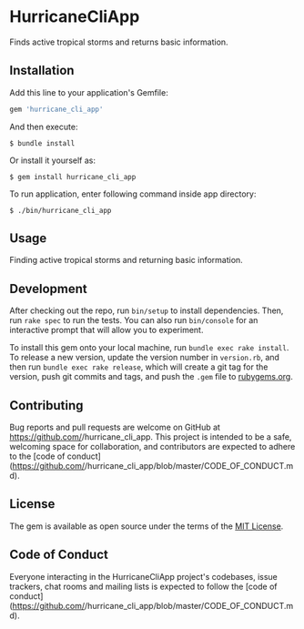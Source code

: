# HurricaneCliApp

Finds active tropical storms and returns basic information.


## Installation

Add this line to your application's Gemfile:

```ruby
gem 'hurricane_cli_app'
```

And then execute:

    $ bundle install

Or install it yourself as:

    $ gem install hurricane_cli_app

To run application, enter following command inside app directory:

    $ ./bin/hurricane_cli_app

## Usage

Finding active tropical storms and returning basic information.

## Development

After checking out the repo, run `bin/setup` to install dependencies. Then, run `rake spec` to run the tests. You can also run `bin/console` for an interactive prompt that will allow you to experiment.

To install this gem onto your local machine, run `bundle exec rake install`. To release a new version, update the version number in `version.rb`, and then run `bundle exec rake release`, which will create a git tag for the version, push git commits and tags, and push the `.gem` file to [rubygems.org](https://rubygems.org).

## Contributing

Bug reports and pull requests are welcome on GitHub at https://github.com/<github username>/hurricane_cli_app. This project is intended to be a safe, welcoming space for collaboration, and contributors are expected to adhere to the [code of conduct](https://github.com/<github username>/hurricane_cli_app/blob/master/CODE_OF_CONDUCT.md).


## License

The gem is available as open source under the terms of the [MIT License](https://opensource.org/licenses/MIT).

## Code of Conduct

Everyone interacting in the HurricaneCliApp project's codebases, issue trackers, chat rooms and mailing lists is expected to follow the [code of conduct](https://github.com/<github username>/hurricane_cli_app/blob/master/CODE_OF_CONDUCT.md).
